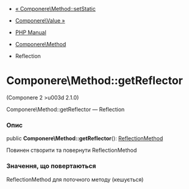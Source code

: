 - [« Componere\Method::setStatic](componere-method.setstatic.md)
- [Componere\Value »](class.componere-value.md)

- [PHP Manual](index.md)
- [Componere\Method](class.componere-method.md)
- Reflection

# Componere\Method::getReflector

(Componere 2 \>u003d 2.1.0)

Componere\Method::getReflector — Reflection

### Опис

public **Componere\Method::getReflector**():
[ReflectionMethod](class.reflectionmethod.md)

Повинен створити та повернути ReflectionMethod

### Значення, що повертаються

ReflectionMethod для поточного методу (кешується)
